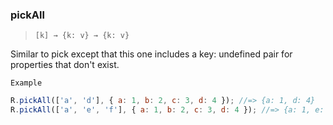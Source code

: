 ### pickAll

> `[k] → {k: v} → {k: v}`

Similar to pick except that this one includes a key: undefined pair for properties that don't exist.

`Example`

```js
R.pickAll(['a', 'd'], { a: 1, b: 2, c: 3, d: 4 }); //=> {a: 1, d: 4}
R.pickAll(['a', 'e', 'f'], { a: 1, b: 2, c: 3, d: 4 }); //=> {a: 1, e: undefined, f: undefined}
```
